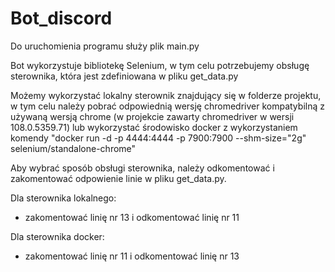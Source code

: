 # Bot_discord

Do uruchomienia programu służy plik main.py

Bot wykorzystuje bibliotekę Selenium, w tym celu potrzebujemy obsługę sterownika, która jest zdefiniowana w pliku get_data.py

Możemy wykorzystać lokalny sterownik znajdujący się w folderze projektu, w tym celu należy pobrać odpowiednią wersję chromedriver kompatybilną z używaną wersją chrome (w projekcie zawarty chromedriver w wersji 108.0.5359.71) lub wykorzystać środowisko docker z wykorzystaniem komendy "docker run -d -p 4444:4444 -p 7900:7900 --shm-size="2g" selenium/standalone-chrome"

Aby wybrać sposób obsługi sterownika, należy odkomentować i zakomentować odpowienie linie w pliku get_data.py. 

Dla sterownika lokalnego:
- zakomentować linię nr 13 i odkomentować linię nr 11

Dla sterownika docker:
- zakomentować linię nr 11 i odkomentować linię nr 13

